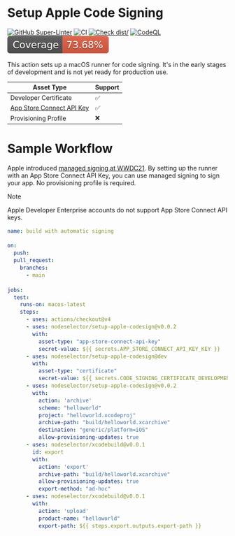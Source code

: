 # Setup Apple Code Signing

[![GitHub Super-Linter](https://github.com/actions/typescript-action/actions/workflows/linter.yml/badge.svg)](https://github.com/super-linter/super-linter)
![CI](https://github.com/actions/typescript-action/actions/workflows/ci.yml/badge.svg)
[![Check dist/](https://github.com/actions/typescript-action/actions/workflows/check-dist.yml/badge.svg)](https://github.com/actions/typescript-action/actions/workflows/check-dist.yml)
[![CodeQL](https://github.com/actions/typescript-action/actions/workflows/codeql-analysis.yml/badge.svg)](https://github.com/actions/typescript-action/actions/workflows/codeql-analysis.yml)
[![Coverage](./badges/coverage.svg)](./badges/coverage.svg)

This action sets up a macOS runner for code signing. It's in the early stages of
development and is not yet ready for production use.

| Asset Type                                                                                                                            | Support |
| ------------------------------------------------------------------------------------------------------------------------------------- | ------- |
| Developer Certificate                                                                                                                 | ✅      |
| [App Store Connect API Key](https://developer.apple.com/documentation/appstoreconnectapi/creating_api_keys_for_app_store_connect_api) | ✅      |
| Provisioning Profile                                                                                                                  | ❌      |

# Sample Workflow

Apple introduced
[managed signing at WWDC21](https://developer.apple.com/videos/play/wwdc2021/10204/).
By setting up the runner with an App Store Connect API Key, you can use managed
signing to sign your app. No provisioning profile is required.

> [!NOTE]
> Apple Developer Enterprise accounts do not support App Store Connect API keys.

```yml
name: build with automatic signing

on:
  push:
  pull_request:
    branches:
      - main

jobs:
  test:
    runs-on: macos-latest
    steps:
      - uses: actions/checkout@v4
      - uses: nodeselector/setup-apple-codesign@v0.0.2
        with:
          asset-type: "app-store-connect-api-key"
          secret-value: ${{ secrets.APP_STORE_CONNECT_API_KEY_KEY }}
      - uses: nodeselector/setup-apple-codesign@dev
        with:
          asset-type: "certificate"
          secret-value: ${{ secrets.CODE_SIGNING_CERTIFICATE_DEVELOPMENT_PEM }}
      - uses: nodeselector/setup-apple-codesign@v0.0.2
        with:
          action: 'archive'
          scheme: "helloworld"
          project: "helloworld.xcodeproj"
          archive-path: "build/helloworld.xcarchive"
          destination: "generic/platform=iOS"
          allow-provisioning-updates: true
      - uses: nodeselector/xcodebuild@v0.0.1
        id: export
        with:
          action: 'export'
          archive-path: "build/helloworld.xcarchive"
          allow-provisioning-updates: true
          export-method: "ad-hoc"
      - uses: nodeselector/xcodebuild@v0.0.1
        with:
          action: 'upload'
          product-name: "helloworld"
          export-path: ${{ steps.export.outputs.export-path }}
```
